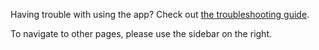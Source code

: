 Having trouble with using the app? Check out [the troubleshooting guide](https://github.com/Tyrrrz/LightBulb/wiki/Troubleshooting).

To navigate to other pages, please use the sidebar on the right.
